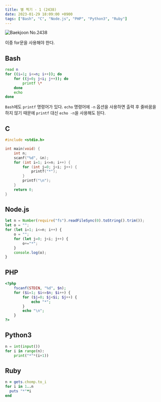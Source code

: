```yaml
---
title: 별 찍기 - 1 (2438)
date: 2023-01-29 18:09:00 +0900
tags: ["Bash", "C", "Node.js", "PHP", "Python3", "Ruby"]
---
```


![Baekjoon No.2438](https://cdn.jsdelivr.net/gh/kimzuni/cdn/blog/baekjoon-2438.png)

이중 for문을 사용해야 한다.

## Bash

```bash
read n
for ((i=1; i<=n; i++)); do
	for ((j=0; j<i; j++)); do
		printf \*
	done
	echo
done
```

`Bash`에도 `printf` 명령어가 있다.
`echo` 명령어에 `-n` 옵션을 사용하면 출력 후 줄바꿈을 하지 않기 때문에 `printf` 대신 `echo -n`을 사용해도 된다.

## C

```c
#include <stdio.h>

int main(void) {
	int n;
	scanf("%d", &n);
	for (int i=1; i<=n; i++) {
		for (int j=0; j<i; j++) {
			printf("*");
		}
		printf("\n");
	}
	return 0;
}
```

## Node.js

```javascript
let n = Number(require("fs").readFileSync(0).toString().trim());
let o = "";
for (let i=1; i<=n; i++) {
	o = "";
	for (let j=0; j<i; j++) {
		o+="*";
	}
	console.log(o);
}
```

## PHP

```php
<?php
	fscanf(STDIN, "%d", $n);
	for ($i=1; $i<=$n; $i++) {
		for ($j=0; $j<$i; $j++) {
			echo "*";
		}
		echo "\n";
	}
?>
```

## Python3

```python
n = int(input())
for i in range(n):
    print("*"*(i+1))
```

## Ruby

```ruby
n = gets.chomp.to_i
for i in 1..n
  puts "*"*i
end
```
